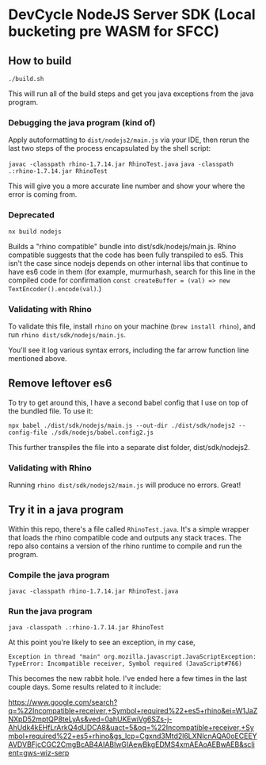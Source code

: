 # DevCycle NodeJS Server SDK (Local bucketing pre WASM for SFCC)

## How to build

`./build.sh` 

This will run all of the build steps and get you java exceptions from the java program.

### Debugging the java program (kind of)

Apply autoformatting to `dist/nodejs2/main.js` via your IDE, then rerun the last two steps of the process encapsulated by the shell script:

`javac -classpath rhino-1.7.14.jar RhinoTest.java`
`java -classpath .:rhino-1.7.14.jar RhinoTest`

This will give you a more accurate line number and show your where the error is coming from.

### Deprecated

`nx build nodejs`

Builds a "rhino compatible" bundle into dist/sdk/nodejs/main.js. Rhino compatible suggests that the code has been fully transpiled to es5. This isn't the case since nodejs depends on other internal libs that continue to have es6 code in them (for example, murmurhash, search for this line in the compiled code for confirmation `const createBuffer = (val) => new TextEncoder().encode(val)`.)

### Validating with Rhino

To validate this file, install `rhino` on your machine (`brew install rhino`), and run `rhino dist/sdk/nodejs/main.js`.

You'll see it log various syntax errors, including the far arrow function line mentioned above.

## Remove leftover es6

To try to get around this, I have a second babel config that I use on top of the bundled file. To use it:

`npx babel ./dist/sdk/nodejs/main.js --out-dir ./dist/sdk/nodejs2 --config-file ./sdk/nodejs/babel.config2.js`

This further transpiles the file into a separate dist folder, dist/sdk/nodejs2.

### Validating with Rhino

Running `rhino dist/sdk/nodejs2/main.js` will produce no errors. Great!

## Try it in a java program

Within this repo, there's a file called `RhinoTest.java`. It's a simple wrapper that loads the rhino compatible code and outputs any stack traces. The repo also contains a version of the rhino runtime to compile and run the program.

### Compile the java program

`javac -classpath rhino-1.7.14.jar RhinoTest.java`

### Run the java program

`java -classpath .:rhino-1.7.14.jar RhinoTest`

At this point you're likely to see an exception, in my case, 

`Exception in thread "main" org.mozilla.javascript.JavaScriptException: TypeError: Incompatible receiver, Symbol required (JavaScript#766)`

This becomes the new rabbit hole. I've ended here a few times in the last couple days. Some results related to it include:

https://www.google.com/search?q=%22Incompatible+receiver,+Symbol+required%22+es5+rhino&ei=W1JaZNXpD52mptQP8teLyAs&ved=0ahUKEwiVg6SZs-j-AhUdk4kEHfLrArkQ4dUDCA8&uact=5&oq=%22Incompatible+receiver,+Symbol+required%22+es5+rhino&gs_lcp=Cgxnd3Mtd2l6LXNlcnAQA0oECEEYAVDVBFjcCGC2CmgBcAB4AIABlwGIAewBkgEDMS4xmAEAoAEBwAEB&sclient=gws-wiz-serp